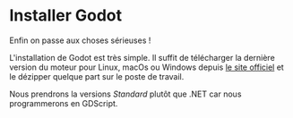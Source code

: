 # Installer Godot

Enfin on passe aux choses sérieuses !

L'installation de Godot est très simple.
Il suffit de télécharger la dernière version du moteur pour Linux, macOs ou Windows depuis [le site officiel](https://godotengine.org/) et le dézipper quelque part sur le poste de travail.

Nous prendrons la versions _Standard_ plutôt que .NET car nous programmerons en GDScript.

